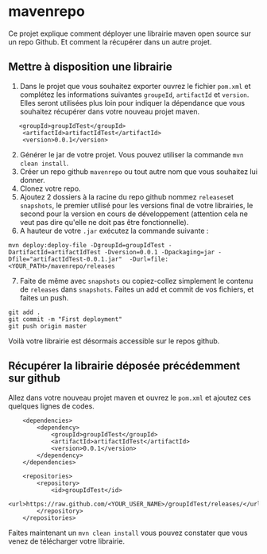 # mavenrepo
Ce projet explique comment déployer une librairie maven open source sur un repo Github. Et comment la récupérer dans un autre projet.

## Mettre à disposition une librairie
1. Dans le projet que vous souhaitez exporter ouvrez le fichier `pom.xml` et complétez les informations suivantes `groupeId`, `artifactId` et `version`. Elles seront utilisées plus loin pour indiquer la dépendance que vous souhaitez récupérer dans votre nouveau projet maven.
```
   <groupId>groupIdTest</groupId>
    <artifactId>artifactIdTest</artifactId>
    <version>0.0.1</version>
```
2. Générer le jar de votre projet. Vous pouvez utiliser la commande `mvn clean install`.
3. Créer un repo github `mavenrepo` ou tout autre nom que vous souhaitez lui donner.
4. Clonez votre repo.
5. Ajoutez 2 dossiers à la racine du repo github nommez `releases`et `snapshots`, le premier utilisé pour les versions final de votre librairies, le second pour la version en cours de développement (attention cela ne veut pas dire qu'elle ne doit pas être fonctionnelle).
6. A hauteur de votre `.jar` exécutez la commande suivante : 
```
mvn deploy:deploy-file -DgroupId=groupIdTest -DartifactId=artifactIdTest -Dversion=0.0.1 -Dpackaging=jar -Dfile="artifactIdTest-0.0.1.jar"  -Durl=file:<YOUR_PATH>/mavenrepo/releases
```
7. Faite de même avec `snapshots` ou copiez-collez simplement le contenu de `releases` dans `snapshots`. Faites un add et commit de vos fichiers, et faites un push.
```
git add .
git commit -m "First deployment"
git push origin master
```
Voilà votre librairie est désormais accessible sur le repos github. 

## Récupérer la librairie déposée précédemment sur github
Allez dans votre nouveau projet maven et ouvrez le `pom.xml` et ajoutez ces quelques lignes de codes. 
```
    <dependencies>
        <dependency>
            <groupId>groupIdTest</groupId>
            <artifactId>artifactIdTest</artifactId>
            <version>0.0.1</version>
        </dependency>
    </dependencies>

    <repositories>
        <repository>
            <id>groupIdTest</id>
            <url>https://raw.github.com/<YOUR_USER_NAME>/groupIdTest/releases/</url>
        </repository>
    </repositories>
```
Faites maintenant un `mvn clean install` vous pouvez constater que vous venez de télécharger votre librairie.

